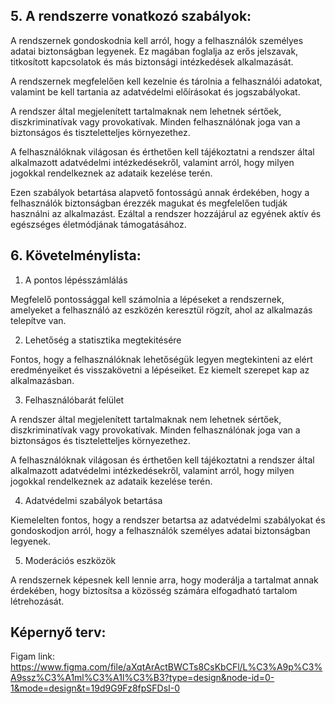 ## 5. A rendszerre vonatkozó szabályok:

A rendszernek gondoskodnia kell arról, hogy a felhasználók személyes adatai biztonságban legyenek.
Ez magában foglalja az erős jelszavak, titkosított kapcsolatok és más biztonsági intézkedések alkalmazását.

A rendszernek megfelelően kell kezelnie és tárolnia a felhasználói adatokat,
valamint be kell tartania az adatvédelmi előírásokat és jogszabályokat.

A rendszer által megjelenített tartalmaknak nem lehetnek sértőek,
diszkriminatívak vagy provokatívak. Minden felhasználónak joga van a biztonságos és tiszteletteljes környezethez.

A felhasználóknak világosan és érthetően kell tájékoztatni a rendszer által alkalmazott
adatvédelmi intézkedésekről, valamint arról, hogy milyen jogokkal rendelkeznek az adataik kezelése terén.

Ezen szabályok betartása alapvető fontosságú annak érdekében, hogy a felhasználók biztonságban érezzék
magukat és megfelelően tudják használni az alkalmazást.
Ezáltal a rendszer hozzájárul az egyének aktív és egészséges életmódjának támogatásához.

## 6. Követelménylista:

1. A pontos lépésszámlálás

Megfelelő pontossággal kell számolnia a lépéseket a rendszernek, 
amelyeket a felhasználó az eszközén keresztül rögzít, ahol az alkalmazás telepítve van.

2. Lehetőség a statisztika megtekitésére 

Fontos, hogy a felhasználóknak lehetőségük legyen megtekinteni az elért 
eredményeiket és visszakövetni a lépéseiket. Ez kiemelt szerepet kap az alkalmazásban.

3. Felhasználóbarát felület

A rendszer által megjelenített tartalmaknak nem lehetnek sértőek, 
diszkriminatívak vagy provokatívak. Minden felhasználónak joga van a biztonságos és 
tiszteletteljes környezethez.

A felhasználóknak világosan és érthetően kell tájékoztatni a rendszer által alkalmazott
adatvédelmi intézkedésekről, valamint arról, hogy milyen jogokkal 
rendelkeznek az adataik kezelése terén.

4. Adatvédelmi szabályok betartása

Kiemelelten fontos, hogy a rendszer betartsa az adatvédelmi 
szabályokat és gondoskodjon arról, hogy a felhasználók személyes adatai biztonságban 
legyenek.

5. Moderációs eszközök

A rendszernek képesnek kell lennie arra, hogy moderálja a tartalmat annak érdekében, 
hogy biztosítsa a közösség számára elfogadható tartalom létrehozását.

## Képernyő terv:

Figam link: https://www.figma.com/file/aXqtArActBWCTs8CsKbCFl/L%C3%A9p%C3%A9ssz%C3%A1ml%C3%A1l%C3%B3?type=design&node-id=0-1&mode=design&t=19d9G9Fz8fpSFDsI-0
